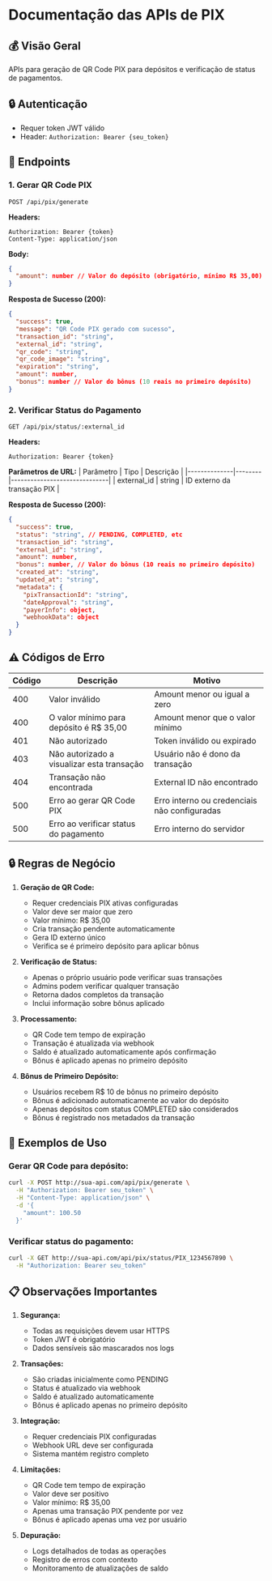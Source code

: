 # Documentação das APIs de PIX

## 💰 Visão Geral
APIs para geração de QR Code PIX para depósitos e verificação de status de pagamentos.

## 🔒 Autenticação
- Requer token JWT válido
- Header: `Authorization: Bearer {seu_token}`

## 📌 Endpoints

### 1. Gerar QR Code PIX
```http
POST /api/pix/generate
```

**Headers:**
```
Authorization: Bearer {token}
Content-Type: application/json
```

**Body:**
```json
{
  "amount": number // Valor do depósito (obrigatório, mínimo R$ 35,00)
}
```

**Resposta de Sucesso (200):**
```json
{
  "success": true,
  "message": "QR Code PIX gerado com sucesso",
  "transaction_id": "string",
  "external_id": "string",
  "qr_code": "string",
  "qr_code_image": "string",
  "expiration": "string",
  "amount": number,
  "bonus": number // Valor do bônus (10 reais no primeiro depósito)
}
```

### 2. Verificar Status do Pagamento
```http
GET /api/pix/status/:external_id
```

**Headers:**
```
Authorization: Bearer {token}
```

**Parâmetros de URL:**
| Parâmetro    | Tipo   | Descrição                    |
|--------------|--------|------------------------------|
| external_id  | string | ID externo da transação PIX  |

**Resposta de Sucesso (200):**
```json
{
  "success": true,
  "status": "string", // PENDING, COMPLETED, etc
  "transaction_id": "string",
  "external_id": "string",
  "amount": number,
  "bonus": number, // Valor do bônus (10 reais no primeiro depósito)
  "created_at": "string",
  "updated_at": "string",
  "metadata": {
    "pixTransactionId": "string",
    "dateApproval": "string",
    "payerInfo": object,
    "webhookData": object
  }
}
```

## ⚠️ Códigos de Erro

| Código | Descrição                                    | Motivo                                         |
|--------|----------------------------------------------|------------------------------------------------|
| 400    | Valor inválido                               | Amount menor ou igual a zero                   |
| 400    | O valor mínimo para depósito é R$ 35,00     | Amount menor que o valor mínimo                |
| 401    | Não autorizado                              | Token inválido ou expirado                     |
| 403    | Não autorizado a visualizar esta transação  | Usuário não é dono da transação                |
| 404    | Transação não encontrada                    | External ID não encontrado                     |
| 500    | Erro ao gerar QR Code PIX                   | Erro interno ou credenciais não configuradas   |
| 500    | Erro ao verificar status do pagamento       | Erro interno do servidor                       |

## 🔒 Regras de Negócio

1. **Geração de QR Code:**
   - Requer credenciais PIX ativas configuradas
   - Valor deve ser maior que zero
   - Valor mínimo: R$ 35,00
   - Cria transação pendente automaticamente
   - Gera ID externo único
   - Verifica se é primeiro depósito para aplicar bônus

2. **Verificação de Status:**
   - Apenas o próprio usuário pode verificar suas transações
   - Admins podem verificar qualquer transação
   - Retorna dados completos da transação
   - Inclui informação sobre bônus aplicado

3. **Processamento:**
   - QR Code tem tempo de expiração
   - Transação é atualizada via webhook
   - Saldo é atualizado automaticamente após confirmação
   - Bônus é aplicado apenas no primeiro depósito

4. **Bônus de Primeiro Depósito:**
   - Usuários recebem R$ 10 de bônus no primeiro depósito
   - Bônus é adicionado automaticamente ao valor do depósito
   - Apenas depósitos com status COMPLETED são considerados
   - Bônus é registrado nos metadados da transação

## 📝 Exemplos de Uso

### Gerar QR Code para depósito:
```bash
curl -X POST http://sua-api.com/api/pix/generate \
  -H "Authorization: Bearer seu_token" \
  -H "Content-Type: application/json" \
  -d '{
    "amount": 100.50
  }'
```

### Verificar status do pagamento:
```bash
curl -X GET http://sua-api.com/api/pix/status/PIX_1234567890 \
  -H "Authorization: Bearer seu_token"
```

## 📋 Observações Importantes

1. **Segurança:**
   - Todas as requisições devem usar HTTPS
   - Token JWT é obrigatório
   - Dados sensíveis são mascarados nos logs

2. **Transações:**
   - São criadas inicialmente como PENDING
   - Status é atualizado via webhook
   - Saldo é atualizado automaticamente
   - Bônus é aplicado apenas no primeiro depósito

3. **Integração:**
   - Requer credenciais PIX configuradas
   - Webhook URL deve ser configurada
   - Sistema mantém registro completo

4. **Limitações:**
   - QR Code tem tempo de expiração
   - Valor deve ser positivo
   - Valor mínimo: R$ 35,00
   - Apenas uma transação PIX pendente por vez
   - Bônus é aplicado apenas uma vez por usuário

5. **Depuração:**
   - Logs detalhados de todas as operações
   - Registro de erros com contexto
   - Monitoramento de atualizações de saldo 